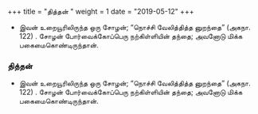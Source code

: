 ﻿+++
title = "தித்தன்  "
weight = 1
date = "2019-05-12"
+++


-  இவன் உறையூரிலிருந்த ஒரு சோழன்; “நொச்சி வேலித்தித்த னுறந்தை” (அகநா. 122) . சோழன் போர்வைக்கோப்பெரு நற்கிள்ளியின் தந்தை; அவனோடு மிக்க பகைமைகொண்டிருந்தான். 
  
### தித்தன்  
-  இவன் உறையூரிலிருந்த ஒரு சோழன்; “நொச்சி வேலித்தித்த னுறந்தை” (அகநா. 122) . சோழன் போர்வைக்கோப்பெரு நற்கிள்ளியின் தந்தை; அவனோடு மிக்க பகைமைகொண்டிருந்தான். 
